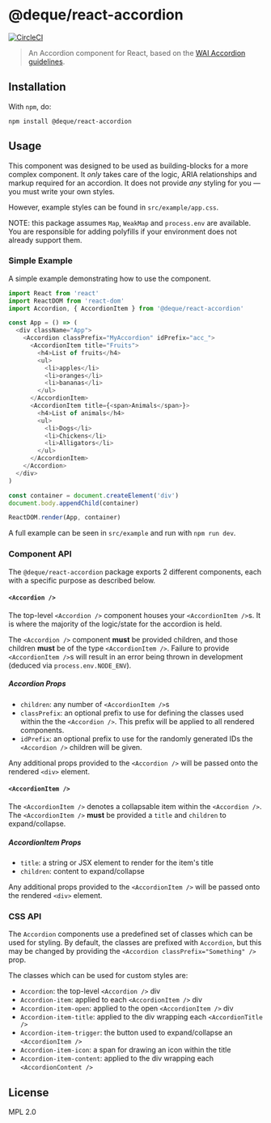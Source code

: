 # @deque/react-accordion

[![CircleCI](https://circleci.com/gh/dequelabs/react-accordion.svg?style=svg&circle-token=74120e2187dd217faaaaf9b1180d252f5bed4f03)](https://circleci.com/gh/dequelabs/react-accordion)

> An Accordion component for React, based on the [WAI Accordion guidelines](https://www.w3.org/TR/wai-aria-practices/#accordion).

## Installation

With `npm`, do:

```
npm install @deque/react-accordion
```

## Usage

This component was designed to be used as building-blocks for a more complex component. It _only_ takes care of the logic, ARIA relationships and markup required for an accordion. It does not provide _any_ styling for you &mdash; you must write your own styles.

However, example styles can be found in `src/example/app.css`.

NOTE: this package assumes `Map`, `WeakMap` and `process.env` are available. You are responsible for adding polyfills if your environment does not already support them.

### Simple Example

A simple example demonstrating how to use the component.

```js
import React from 'react'
import ReactDOM from 'react-dom'
import Accordion, { AccordionItem } from '@deque/react-accordion'

const App = () => (
  <div className="App">
    <Accordion classPrefix="MyAccordion" idPrefix="acc_">
      <AccordionItem title="Fruits">
        <h4>List of fruits</h4>
        <ul>
          <li>apples</li>
          <li>oranges</li>
          <li>bananas</li>
        </ul>
      </AccordionItem>
      <AccordionItem title={<span>Animals</span>}>
        <h4>List of animals</h4>
        <ul>
          <li>Dogs</li>
          <li>Chickens</li>
          <li>Alligators</li>
        </ul>
      </AccordionItem>
    </Accordion>
  </div>
)

const container = document.createElement('div')
document.body.appendChild(container)

ReactDOM.render(App, container)
```

A full example can be seen in `src/example` and run with `npm run dev`.

### Component API

The `@deque/react-accordion` package exports 2 different components, each with a specific purpose as described below.

#### `<Accordion />`

The top-level `<Accordion />` component houses your `<AccordionItem />`s. It is where the majority of the logic/state for the accordion is held.

The `<Accordion />` component **must** be provided children, and those children **must** be of the type `<AccordionItem />`. Failure to provide `<AccordionItem />`s will result in an error being thrown in development (deduced via `process.env.NODE_ENV`).

##### Accordion Props

- `children`: any number of `<AccordionItem />`s
- `classPrefix`: an optional prefix to use for defining the classes used within the the `<Accordion />`. This prefix will be applied to all rendered components.
- `idPrefix`: an optional prefix to use for the randomly generated IDs the `<Accordion />` children will be given.

Any additional props provided to the `<Accordion />` will be passed onto the rendered `<div>` element.

#### `<AccordionItem />`

The `<AccordionItem />` denotes a collapsable item within the `<Accordion />`. The `<AccordionItem />` **must** be provided a `title` and `children` to expand/collapse.

##### AccordionItem Props

- `title`: a string or JSX element to render for the item's title
- `children`: content to expand/collapse

Any additional props provided to the `<AccordionItem />` will be passed onto the rendered `<div>` element.

### CSS API

The `Accordion` components use a predefined set of classes which can be used for styling. By default, the classes are prefixed with `Accordion`, but this may be changed by providing the `<Accordion classPrefix="Something" />` prop.

The classes which can be used for custom styles are:

- `Accordion`: the top-level `<Accordion />` div
- `Accordion-item`: applied to each `<AccordionItem />` div
- `Accordion-item-open`: applied to the open `<AccordionItem />` div
- `Accordion-item-title`: applied to the div wrapping each `<AccordionTitle />`
- `Accordion-item-trigger`: the button used to expand/collapse an `<AccordionItem />`
- `Accordion-item-icon`: a span for drawing an icon within the title
- `Accordion-item-content`: applied to the div wrapping each `<AccordionContent />`

## License

MPL 2.0
